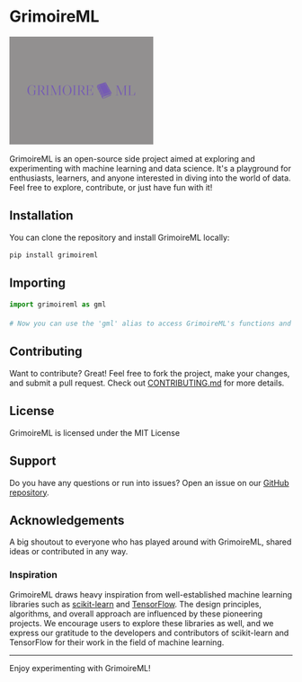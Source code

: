 # GrimoireML

<img src="https://github.com/PedroNunesPagnussat/GrimoireML/blob/a2f0a5d8fd47ec7734ea2e581f3f4a4e328a2140/imgs/logo.png" width="256">

GrimoireML is an open-source side project aimed at exploring and experimenting with machine learning and data science. It's a playground for enthusiasts, learners, and anyone interested in diving into the world of data. Feel free to explore, contribute, or just have fun with it!


## Installation

You can clone the repository and install GrimoireML locally:

```bash
pip install grimoireml
```

## Importing

```python
import grimoireml as gml

# Now you can use the 'gml' alias to access GrimoireML's functions and classes
```

## Contributing

Want to contribute? Great! Feel free to fork the project, make your changes, and submit a pull request. Check out [CONTRIBUTING.md](CONTRIBUTING.md) for more details.

## License

GrimoireML is licensed under the MIT License
## Support

Do you have any questions or run into issues? Open an issue on our [GitHub repository](https://github.com/PedroNunesPagnussat/grimoireml).

## Acknowledgements

A big shoutout to everyone who has played around with GrimoireML, shared ideas or contributed in any way.

### Inspiration

GrimoireML draws heavy inspiration from well-established machine learning libraries such as [scikit-learn](https://scikit-learn.org/) and [TensorFlow](https://www.tensorflow.org/). The design principles, algorithms, and overall approach are influenced by these pioneering projects. We encourage users to explore these libraries as well, and we express our gratitude to the developers and contributors of scikit-learn and TensorFlow for their work in the field of machine learning.


---

Enjoy experimenting with GrimoireML!
